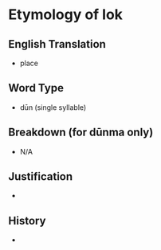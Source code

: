 # Etymology of lok

## English Translation
- place

## Word Type
- dūn (single syllable)

## Breakdown (for dūnma only)
- N/A

## Justification
- 

## History
- 
